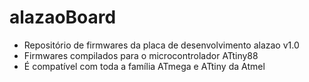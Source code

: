 # alazaoBoard
* Repositório de firmwares da placa de desenvolvimento alazao v1.0 
* Firmwares compilados para o microcontrolador ATtiny88
* É compatível com toda a família ATmega e ATtiny da Atmel
